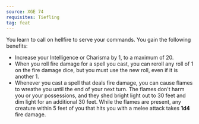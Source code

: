 ```yaml
---
source: XGE 74
requisites: Tiefling
tag: feat
---
```


You learn to call on hellfire to serve your commands. You gain the following benefits:

- Increase your Intelligence or Charisma by 1, to a maximum of 20.
- When you roll fire damage for a spell you cast, you can reroll any roll of 1 on the fire damage dice, but you must use the new roll, even if it is another 1.
- Whenever you cast a spell that deals fire damage, you can cause flames to wreathe you until the end of your next turn. The flames don't harm you or your possessions, and they shed bright light out to 30 feet and dim light for an additional 30 feet. While the flames are present, any creature within 5 feet of you that hits you with a melee attack takes **1d4** fire damage.

